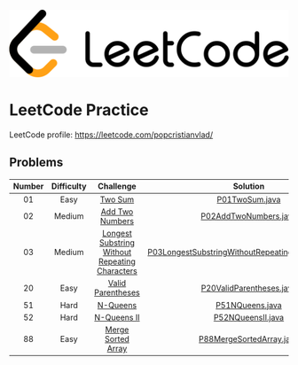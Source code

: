 ![Alt text](leetcode.png)

# LeetCode Practice

LeetCode profile: https://leetcode.com/popcristianvlad/

## Problems

| Number | Difficulty | Challenge | Solution |
|:------:|:----------:|:---------:|:--------:|
|01|Easy|[Two Sum](https://leetcode.com/problems/two-sum/)|[P01TwoSum.java](src/com/popcristianvlad/leetcode/practice/P01TwoSum.java)|
|02|Medium|[Add Two Numbers](https://leetcode.com/problems/add-two-numbers/)|[P02AddTwoNumbers.java](src/com/popcristianvlad/leetcode/practice/P02AddTwoNumbers.java)|
|03|Medium|[Longest Substring Without Repeating Characters](https://leetcode.com/problems/longest-substring-without-repeating-characters/)|[P03LongestSubstringWithoutRepeatingCharacters.java](src/com/popcristianvlad/leetcode/practice/P03LongestSubstringWithoutRepeatingCharacters.java)|
|20|Easy|[Valid Parentheses](https://leetcode.com/problems/valid-parentheses/)|[P20ValidParentheses.java](src/com/popcristianvlad/leetcode/practice/P20ValidParentheses.java)|
|51|Hard|[N-Queens](https://leetcode.com/problems/n-queens/)|[P51NQueens.java](src/com/popcristianvlad/leetcode/practice/P51NQueens.java)|
|52|Hard|[N-Queens II](https://leetcode.com/problems/n-queens-ii/)|[P52NQueensII.java](src/com/popcristianvlad/leetcode/practice/P52NQueensII.java)|
|88|Easy|[Merge Sorted Array](https://leetcode.com/problems/merge-sorted-array/)|[P88MergeSortedArray.java](src/com/popcristianvlad/leetcode/practice/P88MergeSortedArray.java)|
